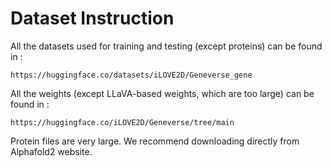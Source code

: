# Dataset Instruction

All the datasets used for training and testing (except proteins) can be found in :

```
https://huggingface.co/datasets/iLOVE2D/Geneverse_gene
```

All the weights (except LLaVA-based weights, which are too large) can be found in :

```
https://huggingface.co/iLOVE2D/Geneverse/tree/main
```


Protein files are very large. We recommend downloading directly from Alphafold2 website.

